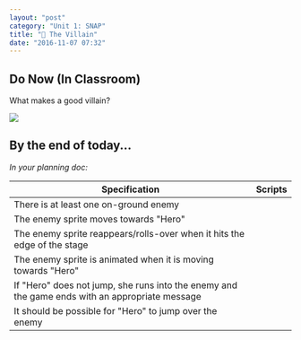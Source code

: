 ```yaml
---
layout: "post"
category: "Unit 1: SNAP"
title: "🐲 The Villain"
date: "2016-11-07 07:32"
---
```


## Do Now (In Classroom)
What makes a good villain?

![](https://upload.wikimedia.org/wikipedia/commons/thumb/8/88/Villianc_transparent_background.svg/2000px-Villianc_transparent_background.svg.png)

## By the end of today...
_In your planning doc:_

| Specification | Scripts |
|---|---|
| There is at least one on-ground enemy | |
| The enemy sprite moves towards "Hero" | |
| The enemy sprite reappears/rolls-over when it hits the edge of the stage | |
| The enemy sprite is animated when it is moving towards "Hero" | |
| If "Hero" does not jump, she runs into the enemy and the game ends with an appropriate message  | |
| It should be possible for "Hero" to jump over the enemy| |
